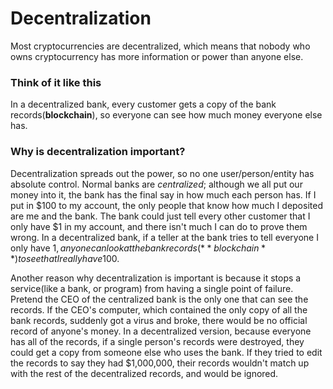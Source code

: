 # Decentralization
Most cryptocurrencies are decentralized, which means that nobody who owns cryptocurrency has more information or power than anyone else. 

### Think of it like this
In a decentralized bank, every customer gets a copy of the bank records(**blockchain**), so everyone can see how much money everyone else has.

### Why is decentralization important?

Decentralization spreads out the power, so no one user/person/entity has absolute control.  Normal banks are *centralized*; although we all put our money into it, the bank has the final say in how much each person has. If I put in $100 to my account, the only people that know how much I deposited are me and the bank. The bank could just tell every other customer that I only have $1 in my account, and there isn't much I can do to prove them wrong. In a decentralized bank, if a teller at the bank tries to tell everyone I only have $1, anyone can look at the bank records(**blockchain**) to see that I really have 100$.

Another reason why decentralization is important is because it stops a service(like a bank, or program) from having a single point of failure. Pretend the CEO of the centralized bank is the only one that can see the records. If the CEO's computer, which contained the only copy of all the bank records, suddenly got a virus and broke, there would be no official record of anyone's money. In a decentralized version, because everyone has all of the records, if a single person's records were destroyed, they could get a copy from someone else who uses the bank. If they tried to edit the records to say they had $1,000,000, their records wouldn't match up with the rest of the decentralized records, and would be ignored.
